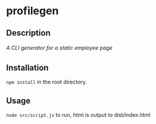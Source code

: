 # profilegen
## Description
###### A CLI generator for a static employee page

## Installation
`npm install` in the root directory.

## Usage
`node src/script.js` to run, html is output to dist/index.html
  
